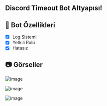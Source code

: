 ## Discord Timeout Bot Altyapısı!

## 📑 Bot Özellikleri

- [x] Log Sistemi
- [x] Yetkili Rolü
- [x] Hatasız

## 📷 Görseller
![image](https://media.discordapp.net/attachments/1016663875342569562/1048690531112321104/image.png?width=505&height=179)

![image](https://media.discordapp.net/attachments/1016663875342569562/1048690802781585458/image.png?width=395&height=112)

![image](https://media.discordapp.net/attachments/1016663875342569562/1048690893026246736/image.png?width=498&height=208)
